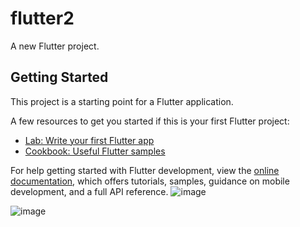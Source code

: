 # flutter2

A new Flutter project.

## Getting Started

This project is a starting point for a Flutter application.

A few resources to get you started if this is your first Flutter project:

- [Lab: Write your first Flutter app](https://docs.flutter.dev/get-started/codelab)
- [Cookbook: Useful Flutter samples](https://docs.flutter.dev/cookbook)

For help getting started with Flutter development, view the
[online documentation](https://docs.flutter.dev/), which offers tutorials,
samples, guidance on mobile development, and a full API reference.
![image](https://github.com/arianacatani2009/imagenes_flutter/assets/134402331/ff41743e-510a-41b6-8dc7-31f613def207)


![image](https://github.com/arianacatani2009/imagenes_flutter/assets/134402331/5cbd6e05-879a-462e-be44-a1d1951a01d2)

